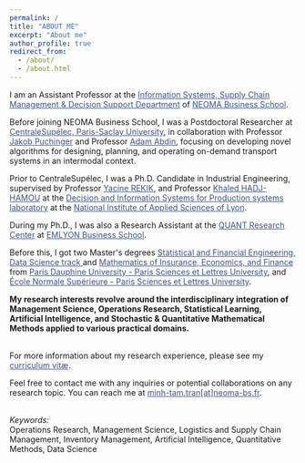 ```yaml
---
permalink: /
title: "ABOUT ME"
excerpt: "About me"
author_profile: true
redirect_from: 
  - /about/
  - /about.html
---
```


I am an Assistant Professor at the <a href="https://neoma-bs.com/departements/information-systems-supply-chain-decision-making/" target="_blank" style="color:#3B528B;">Information Systems, Supply Chain Management & Decision Support Department</a> of <a href="https://neoma-bs.com/about-neoma/about-neoma-business-school/" target="_blank" style="color:#3B528B;">NEOMA Business School</a>. 

Before joining NEOMA Business School, I was a Postdoctoral Researcher at <a href="https://www.centralesupelec.fr/en" target="_blank" style="color:#3B528B;">CentraleSupélec, Paris-Saclay University</a>, in collaboration with Professor <a href="https://www.jakobpuchinger.com/" target="_blank" style="color:#3B528B;">Jakob Puchinger</a> and Professor <a href="https://cv.hal.science/adam-abdin" target="_blank" style="color:#3B528B;">Adam Abdin</a>, focusing on developing novel algorithms for designing, planning, and operating on-demand transport systems in an intermodal context.

Prior to CentraleSupélec, I was a Ph.D. Candidate in Industrial Engineering, supervised by Professor <a href="https://escp.eu/rekik-yacine" target="_blank" style="color:#3B528B;">Yacine REKIK</a>, and Professor  <a href="https://www.disp-lab.fr/user/52" target="_blank" style="color:#3B528B;">Khaled HADJ-HAMOU</a> at the <a href="https://www.disp-lab.fr/" target="_blank" style="color:#3B528B;">Decision and Information Systems for Production systems laboratory</a> at the <a href="https://www.insa-lyon.fr/en/" target="_blank" style="color:#3B528B;">National Institute of Applied Sciences of Lyon</a>. <br>

During my Ph.D., I was also a Research Assistant at the <a href="https://aim.em-lyon.com/quant/" target="_blank" style="color:#3B528B;">QUANT Research Center</a> at <a href="https://em-lyon.com/en" target="_blank" style="color:#3B528B;">EMLYON Business School</a>. <br>

Before this, I got two Master's degrees <a href="https://dauphine.psl.eu/en/training/masters-degrees/mathematics-and-applied-mathematics/masters-year-2-statistical-and-financial-engineering" target="_blank" style="color:#3B528B;">Statistical and Financial Engineering, Data Science track </a> and <a href="https://dauphine.psl.eu/en/training/masters-degrees/mathematics-and-applied-mathematics/m2-masef" target="_blank" style="color:#3B528B;"> Mathematics of Insurance, Economics, and Finance </a> from <a href="https://dauphine.psl.eu/en/" target="_blank" style="color:#3B528B;">Paris Dauphine University - Paris Sciences et Lettres University</a>, and <a href="https://www.ens.psl.eu/en" target="_blank" style="color:#3B528B;">École Normale Supérieure - Paris Sciences et Lettres University</a>. <br>

**My research interests revolve around the interdisciplinary integration of Management Science, Operations Research, Statistical Learning, Artificial Intelligence, and Stochastic & Quantitative Mathematical Methods applied to various practical domains.** <br> <br> 

For more information about my research experience, please see my <a href="https://mathnimnart.github.io/cv/" target="_blank" style="color:#3B528B;">curriculum vitæ</a>. <br>

Feel free to contact me with any inquiries or potential collaborations on any research topic.
You can reach me at <a href="mailto:minh-tam.tran@neoma-bs.fr" target="_blank" style="color:#3B528B;">minh-tam.tran[at]neoma-bs.fr</a>.  <br> <br>  
  
*Keywords:*<br>
Operations Research, Management Science, Logistics and Supply Chain Management, Inventory Management, Artificial Intelligence, Quantitative Methods, Data Science <br>
